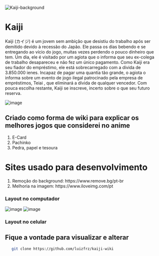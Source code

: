 ![Kaiji-background](https://github.com/user-attachments/assets/3b9facdf-bc97-4c2f-ae11-758beca7bd4f)

<h1>Kaiji</h1>
<p>Kaiji (カイジ) é um jovem sem ambição que desistiu do trabalho após ser demitido devido à recessão do Japão. Ele passa os dias bebendo e se entregando ao vício do jogo, muitas vezes perdendo o pouco dinheiro que tem. Um dia, ele é visitado por um agiota que o informa que seu ex-colega de trabalho desapareceu e não fez um único pagamento. Como Kaiji era seu fiador do empréstimo, ele está sobrecarregado com a dívida de 3.850.000 ienes. Incapaz de pagar uma quantia tão grande, o agiota o informa sobre um evento de jogo ilegal patrocinado pela empresa de empréstimos, Teiai , que eliminará a dívida de qualquer vencedor. Com pouca escolha restante, Kaiji se inscreve, incerto sobre o que seu futuro reserva.</p>

![image](https://github.com/user-attachments/assets/ee65c0d5-41a6-40c7-a1cc-404fe133a3fa)

<h2>Criado como forma de wiki para explicar os melhores jogos que considerei no anime</h2>
<ol><li>
  E-Card </li>
  
 <li> Pachinko
</li>
<li>Pedra, papel e tesoura</li></ol>

# Sites usado para desenvolvimento
<ol>
  <li>Remoção do background: https://www.remove.bg/pt-br</li>
  <li>Melhoria na imagem: https://www.iloveimg.com/pt</li>
</ol>

<h3>Layout no computador</h3>

![image](https://github.com/user-attachments/assets/b990ac62-69c4-46c2-9f0e-9f02f061a287)
![image](https://github.com/user-attachments/assets/b2061c93-3ce2-4f94-b59b-641761136e77)

<h3>Layout no celular</h3>

## Fique a vontade para visualizar e alterar
   ```bash
      git clone https://github.com/luizfrz/kaiji-wiki
